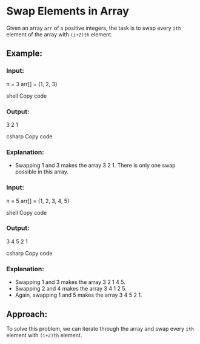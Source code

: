 # Swap Elements in Array

Given an array `arr` of `n` positive integers, the task is to swap every `ith` element of the array with `(i+2)th` element.

## Example:

### Input:
n = 3
arr[] = {1, 2, 3}

shell
Copy code

### Output:
3 2 1

csharp
Copy code

### Explanation:
- Swapping 1 and 3 makes the array 3 2 1. There is only one swap possible in this array.

### Input:
n = 5
arr[] = {1, 2, 3, 4, 5}

shell
Copy code

### Output:
3 4 5 2 1

csharp
Copy code

### Explanation:
- Swapping 1 and 3 makes the array 3 2 1 4 5.
- Swapping 2 and 4 makes the array 3 4 1 2 5.
- Again, swapping 1 and 5 makes the array 3 4 5 2 1.

## Approach:

To solve this problem, we can iterate through the array and swap every `ith` element with `(i+2)th` element.

